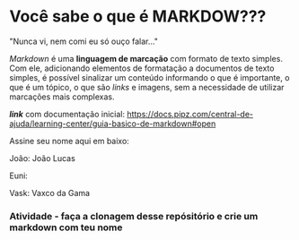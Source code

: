 # Você sabe o que é MARKDOW???

"Nunca vi, nem comi eu só ouço falar..."

_Markdown_ é uma **linguagem de marcação** com formato de texto simples. Com ele, adicionando elementos de formatação a documentos de texto simples, é possível sinalizar um conteúdo informando o que é importante, o que é um tópico, o que são *links* e imagens, sem a necessidade de utilizar marcações mais complexas.

***link*** com documentação inicial: <https://docs.pipz.com/central-de-ajuda/learning-center/guia-basico-de-markdown#open>

Assine seu nome aqui em baixo:
  
  João: João Lucas
  
  Euni:
  
  Vask: Vaxco da Gama
  
  ### Atividade - faça a clonagem desse repósitório e crie um markdown com teu nome
